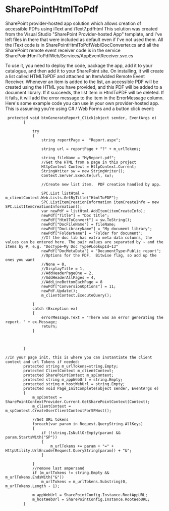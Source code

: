 # SharePointHtmlToPdf
SharePoint provider-hosted app solution which allows creation of accessible PDFs using iText and iText7.pdfhtml
This solution was created from the Visual Studio "SharePoint Provider-hosted App" template, and I've left files in there that were included as default even if I've not used them.  All the iText code is in SharePointHtmlToPdfWeb/DocConverter.cs and all the SharePoint remote event receiver code is in the service SharePointHtmlToPdfWeb/Services/AppEventReceiver.svc.cs

To use it, you need to deploy the code, package the app, add it to your catalogue, and then add it to your SharePoint site.  On installing, it will create a list called HTMLToPDF and attached an ItemAdded Remote Event Receiver. Whenever an item is added to the list, an accessible PDF will be created using the HTML you have provided, and this PDF will be added to a document library.  If it succeeds, the list item in HtmlToPDF will be deleted.  If it fails, it will add the error message to the item in the ErrorMessage column.  Here's some example code you can use in your own provider-hosted app.  This is assuming you're using C# / Web Forms and a button click event:
```
 protected void btnGenerateReport_Click(object sender, EventArgs e)
        {

            try
            {
                string reportPage =  "Report.aspx";
                
                string url = reportPage + "?" + m_urlTokens;
                
                string fileName = "MyReport.pdf";
                //Get the HTML from a page in this project
                HttpContext Context = HttpContext.Current;
                StringWriter sw = new StringWriter();
                Context.Server.Execute(url, sw);

                //Create new list item.  PDF creation handled by app.

                SPC.List listHtml = m_clientContext.Web.Lists.GetByTitle("HtmlToPDF");
                SPC.ListItemCreationInformation itemCreateInfo = new SPC.ListItemCreationInformation();
                var newPdf = listHtml.AddItem(itemCreateInfo);
                newPdf["Title"] = "Doc title";
                newPdf["HtmlToConvert"] = sw.ToString();
                newPdf["DocFileName"] = fileName;
                newPdf["DocLibraryName"] = "My document library";
                newPdf["FolderName"] = "Folder for document";
                //If the doc lib has extra meta data columns, the values can be entered here. The pair values are separated by ~ and the items by #, e.g. "DocType~My Doc Type#LookupId~13"
                newPdf["DocMetaData"] = "DocumentType~Public report";
                //Options for the PDF.  Bitwise flag, so add up the ones you want
                //None = 0,
                //DisplayTitle = 1,
                //AddHeaderPageOne = 2,
                //AddHeaderAllPages = 4,
                //AddLineBottomEachPage = 8
                newPdf["ConversionOptions"] = 11;
                newPdf.Update();
                m_clientContext.ExecuteQuery();

            }
            catch (Exception ex)
            {
                errorMessage.Text = "There was an error generating the report. " + ex.Message;
                return;
            }
            


        }

//In your page init, this is where you can instantiate the client context and url Tokens if needed:
        protected string m_urlTokens=string.Empty;
        protected ClientContext m_clientContext;
        protected SharePointContext m_spContext;
        protected string m_appWebUrl = string.Empty;
        protected string m_hostWebUrl = string.Empty;
        protected void Page_InitComplete(object sender, EventArgs e)
        {
            m_spContext = SharePointContextProvider.Current.GetSharePointContext(Context);
            m_clientContext = m_spContext.CreateUserClientContextForSPHost();
           
            //Get URL tokens
            foreach(var param in Request.QueryString.AllKeys)
            {
                if (!string.IsNullOrEmpty(param) && param.StartsWith("SP"))
                {
                    m_urlTokens += param + "=" + HttpUtility.UrlEncode(Request.QueryString[param]) + "&";
                }

            }
            //remove last ampersand
            if (m_urlTokens != string.Empty && m_urlTokens.EndsWith("&"))
                m_urlTokens = m_urlTokens.Substring(0, m_urlTokens.Length - 1);

            m_appWebUrl = SharePointConfig.Instance.RootAppURL;
            m_hostWebUrl = SharePointConfig.Instance.RootWebURL;
        }

```
